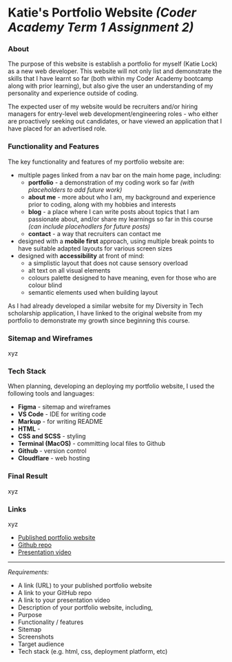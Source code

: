 # Katie's Portfolio Website *(Coder Academy Term 1 Assignment 2)*

### **About**
The purpose of this website is establish a portfolio for myself (Katie Lock) as a new web developer. This website will not only list and demonstrate the skills that I have learnt so far (both within my Coder Academy bootcamp along with prior learning), but also give the user an understanding of my personality and experience outside of coding.

The expected user of my website would be recruiters and/or hiring managers for entry-level web development/engineering roles - who either are proactively seeking out candidates, or have viewed an application that I have placed for an advertised role.

### **Functionality and Features**
The key functionality and features of my portfolio website are:
- multiple pages linked from a nav bar on the main home page, including:
    - **portfolio** - a demonstration of my coding work so far *(with placeholders to add future work)*
    - **about me** - more about who I am, my background and experience prior to coding, along with my hobbies and interests
    - **blog** - a place where I can write posts about topics that I am passionate about, and/or share my learnings so far in this course *(can include placehodlers for future posts)*
    - **contact** - a way that recruiters can contact me
- designed with a **mobile first** approach, using multiple break points to have suitable adapted layouts for various screen sizes
- designed with **accessibility** at front of mind:
    - a simplistic layout that does not cause sensory overload
    - alt text on all visual elements
    - colours palette designed to have meaning, even for those who are colour blind
    - semantic elements used when building layout

As I had already developed a similar website for my Diversity in Tech scholarship application, I have linked to the original website from my portfolio to demonstrate my growth since beginning this course.

### **Sitemap and Wireframes**
xyz

### **Tech Stack**
When planning, developing an deploying my portfolio website, I used the following tools and languages:
- **Figma** - sitemap and wireframes
- **VS Code** - IDE for writing code
- **Markup** - for writing README
- **HTML** - 
- **CSS and SCSS** - styling
- **Terminal (MacOS)** - committing local files to Github
- **Github** - version control
- **Cloudflare** - web hosting

### **Final Result**
xyz

### **Links**
xyz
- [Published portfolio website](https://google.com)
- [Github repo](https://google.com)
- [Presentation video](https://google.com)

___
*Requirements:*
- A link (URL) to your published portfolio website
- A link to your GitHub repo
- A link to your presentation video
- Description of your portfolio website, including,
- Purpose
- Functionality / features
- Sitemap
- Screenshots
- Target audience
- Tech stack (e.g. html, css, deployment platform, etc)